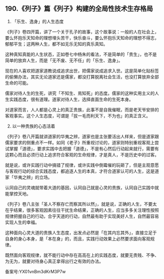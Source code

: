 ## 190.《列子》篇《列子》构建的全局性技术生存格局
1. 「乐生、逸身」的人生态度


《列子》卷四开篇，讲了一个关于孔子的故事，这个故事说：一般的人在社会上，要么怀抱乐天知命的理想埋头苦干，快乐奋斗，要么怀抱乐天知命的理想不得志，郁郁平生；这两种人生，都不如无乐无知的真乐真知。


这种真知真能的人生状态，正如卷七中杨朱的看法，不是简单的「贵生」，也不是简单的放弃人生，而是「无不废、无不任」的「乐生、逸身」。


现在的人喜欢把道家道教说成追求出世，把儒家说成追求入世。这是简单化贴标签的偷懒办法，其实无论道家还是儒家，都没打算脱离社会生活，也没打算放弃全部生命的可能。


儒家对待人生的生死，讲究「不知生、焉知死」的态度。儒家的这种实用主义的人生实践态度，很有道理。道家对待人生，选择直面生命的生死本身。


对道家而言，人人都是心灵上的真正贵族，此事不是自我催眠，而是老天爷安排的客观事实。这个人生态度，可谓是「拔一毛而利天下，不为也」的真正含义。


2. 以一种贵族的心态活着


《列子》卷八开篇就讲道家的华夷之辨，道家也是主张要活出人样来，但是道家跟儒家要求的侧重点不一样。如同《老子》所重视讨论的，道家则特别重视客观上尝试掌握「道德」，要求实践中去把握「道德」，不是有心然后行动起来就行，需要有这颗心而且必须行动上追求符合客观的生命规律，才是真人，不是历史中的过客。


就是说，或许实践行动中搞错了规律，或许实践中倒霉催的玩砸了，但是主观意愿与客观行动的综合实践态度，都追逐人生的本真，才符合道家认可的人生，这是道家「华夷之辨」的立场。


认同自己的灵魂就带着大道的基因，认同自己就是心灵的贵族，认同自己实践中就能掌控天地。


《列子》卷八主张「圣人不察存亡而察其所以然」，就是说，正确的人生，不要太在乎结果，很多客观因素往往干扰生命结果，正确的人生，应当多多关注理性按照规律把握自己的行动，合乎天道的行动，自然最有助于实现美好人生，自然最容易实现人生的幸福。


这种面向心灵大道的贵族人生态度，出发点必然是「在其内忘其外」，直接立足于自身的身心本身，是「本在身」的，而且，实践行动效果上必然要求面向客观规律。


既然面向客观规律，就不能行动中存在高高在上的实践态度，就要无贵贱、不争、为无为，就要对待身心真正拿得出行之有效的办法。


备案号:YX01vnBm3dKrM3P7w

